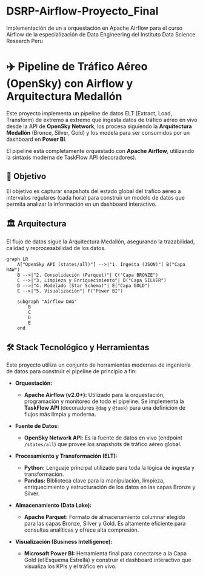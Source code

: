 # DSRP-Airflow-Proyecto_Final
Implementación de un a orquestación en Apache Airflow para el curso Airflow de la especialización de Data Engineering del Instituto Data Science Research Peru

# ✈️ Pipeline de Tráfico Aéreo (OpenSky) con Airflow y Arquitectura Medallón

Este proyecto implementa un pipeline de datos ELT (Extract, Load, Transform) de extremo a extremo que ingesta datos de tráfico aéreo en vivo desde la API de **OpenSky Network**, los procesa siguiendo la **Arquitectura Medallón** (Bronce, Silver, Gold) y los modela para ser consumidos por un dashboard en **Power BI**.

El pipeline está completamente orquestado con **Apache Airflow**, utilizando la sintaxis moderna de TaskFlow API (decoradores).

## 🚀 Objetivo

El objetivo es capturar snapshots del estado global del tráfico aéreo a intervalos regulares (cada hora) para construir un modelo de datos que permita analizar la información en un dashboard interactivo.

## 🏛️ Arquitectura

El flujo de datos sigue la Arquitectura Medallón, asegurando la trazabilidad, calidad y reprocesabilidad de los datos.

```mermaid
graph LR
    A["OpenSky API (states/all)"] -->|"1. Ingesta (JSON)"| B("Capa RAW")
    B -->|"2. Consolidación (Parquet)"| C("Capa BRONZE")
    C -->|"3. Limpieza y Enriquecimiento"| D("Capa SILVER")
    D -->|"4. Modelado (Star Schema)"| E("Capa GOLD")
    E -->|"5. Visualización"| F("Power BI")

    subgraph "Airflow DAG" 
        B
        C
        D
        E
    end
```
## 🛠️ Stack Tecnológico y Herramientas

Este proyecto utiliza un conjunto de herramientas modernas de ingeniería de datos para construir el pipeline de principio a fin:

* **Orquestación:**
    * **Apache Airflow (v2.0+):** Utilizado para la orquestación, programación y monitoreo de todo el pipeline. Se implementa la **TaskFlow API** (decoradores `@dag` y `@task`) para una definición de flujos más limpia y moderna.

* **Fuente de Datos:**
    * **OpenSky Network API**: Es la fuente de datos en vivo (endpoint `/states/all`) que provee los snapshots de tráfico aéreo global.

* **Procesamiento y Transformación (ELT):**
    * **Python:** Lenguaje principal utilizado para toda la lógica de ingesta y transformación.
    * **Pandas:** Biblioteca clave para la manipulación, limpieza, enriquecimiento y estructuración de los datos en las capas Bronze y Silver.

* **Almacenamiento (Data Lake):**
    * **Apache Parquet:** Formato de almacenamiento columnar elegido para las capas Bronze, Silver y Gold. Es altamente eficiente para consultas analíticas y ofrece alta compresión.

* **Visualización (Business Intelligence):**
    * **Microsoft Power BI:** Herramienta final para conectarse a la Capa Gold (el Esquema Estrella) y construir el dashboard interactivo que visualiza los KPIs y el tráfico en vivo.

